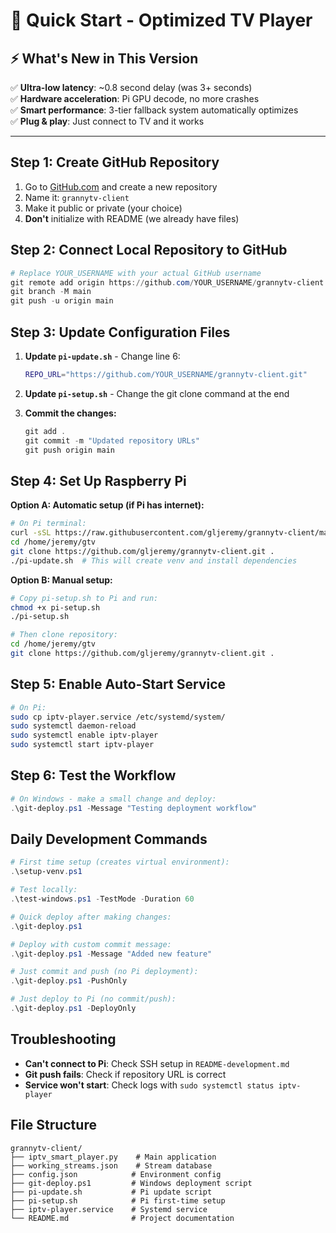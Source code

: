 # 🚀 Quick Start - Optimized TV Player

## ⚡ What's New in This Version
✅ **Ultra-low latency**: ~0.8 second delay (was 3+ seconds)  
✅ **Hardware acceleration**: Pi GPU decode, no more crashes  
✅ **Smart performance**: 3-tier fallback system automatically optimizes  
✅ **Plug & play**: Just connect to TV and it works  

---

## Step 1: Create GitHub Repository

1. Go to [GitHub.com](https://github.com) and create a new repository
2. Name it: `grannytv-client`
3. Make it public or private (your choice)
4. **Don't** initialize with README (we already have files)

## Step 2: Connect Local Repository to GitHub

```powershell
# Replace YOUR_USERNAME with your actual GitHub username
git remote add origin https://github.com/YOUR_USERNAME/grannytv-client.git
git branch -M main
git push -u origin main
```

## Step 3: Update Configuration Files

1. **Update `pi-update.sh`** - Change line 6:
   ```bash
   REPO_URL="https://github.com/YOUR_USERNAME/grannytv-client.git"
   ```

2. **Update `pi-setup.sh`** - Change the git clone command at the end

3. **Commit the changes:**
   ```powershell
   git add .
   git commit -m "Updated repository URLs"
   git push origin main
   ```

## Step 4: Set Up Raspberry Pi

**Option A: Automatic setup (if Pi has internet):**
```bash
# On Pi terminal:
curl -sSL https://raw.githubusercontent.com/gljeremy/grannytv-client/main/pi-setup.sh | bash
cd /home/jeremy/gtv
git clone https://github.com/gljeremy/grannytv-client.git .
./pi-update.sh  # This will create venv and install dependencies
```

**Option B: Manual setup:**
```bash
# Copy pi-setup.sh to Pi and run:
chmod +x pi-setup.sh
./pi-setup.sh

# Then clone repository:
cd /home/jeremy/gtv
git clone https://github.com/gljeremy/grannytv-client.git .
```

## Step 5: Enable Auto-Start Service

```bash
# On Pi:
sudo cp iptv-player.service /etc/systemd/system/
sudo systemctl daemon-reload
sudo systemctl enable iptv-player
sudo systemctl start iptv-player
```

## Step 6: Test the Workflow

```powershell
# On Windows - make a small change and deploy:
.\git-deploy.ps1 -Message "Testing deployment workflow"
```

## Daily Development Commands

```powershell
# First time setup (creates virtual environment):
.\setup-venv.ps1

# Test locally:
.\test-windows.ps1 -TestMode -Duration 60

# Quick deploy after making changes:
.\git-deploy.ps1

# Deploy with custom commit message:
.\git-deploy.ps1 -Message "Added new feature"

# Just commit and push (no Pi deployment):
.\git-deploy.ps1 -PushOnly

# Just deploy to Pi (no commit/push):
.\git-deploy.ps1 -DeployOnly
```

## Troubleshooting

- **Can't connect to Pi**: Check SSH setup in `README-development.md`
- **Git push fails**: Check if repository URL is correct
- **Service won't start**: Check logs with `sudo systemctl status iptv-player`

## File Structure

```
grannytv-client/
├── iptv_smart_player.py    # Main application
├── working_streams.json    # Stream database  
├── config.json            # Environment config
├── git-deploy.ps1         # Windows deployment script
├── pi-update.sh           # Pi update script
├── pi-setup.sh            # Pi first-time setup
├── iptv-player.service    # Systemd service
└── README.md              # Project documentation
```